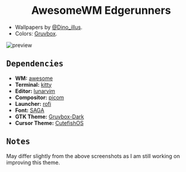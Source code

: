 <h1 align='center'>
  AwesomeWM Edgerunners
</h1>

- Wallpapers by [@Dino_illus](https://twitter.com/Dino_illus).
- Colors: [Gruvbox](https://github.com/morhetz/gruvbox).

<!-- PREVIEW -->
![preview](https://user-images.githubusercontent.com/97992750/195417308-8908165b-c84c-4a45-a783-ecfef39a5120.png)

<!-- Dependencies -->
## <samp><b>Dependencies</b></samp>

- **WM:** [awesome](https://github.com/awesomeWM/awesome)
- **Terminal:** [kitty](https://github.com/kovidgoyal/kitty)
- **Editor:** [lunarvim](https://github.com/LunarVim/LunarVim)
- **Compositor:** [picom](https://github.com/yshui/picom)
- **Launcher:** [rofi](https://github.com/davatorium/rofi)
- **Font:** [SAGA](https://github.com/SAGAtheme/SAGAfont)
- **GTK Theme:** [Gruvbox-Dark](https://github.com/Fausto-Korpsvart/Gruvbox-GTK-Theme)
- **Cursor Theme:** [CutefishOS](https://github.com/cutefishos/cursor-themes)

<!-- Notes -->
## <samp><b>Notes</b></samp>
May differ slightly from the above screenshots as I am still working on improving this theme.
